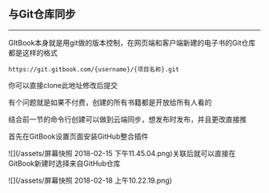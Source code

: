## 与Git仓库同步

---

GItBook本身就是用git做的版本控制，在网页端和客户端新建的电子书的Git仓库都是这样的格式

`https://git.gitbook.com/{username}/{项目名称}.git`

你可以直接clone此地址修改后提交

有个问题就是如果不付费，创建的所有书籍都是开放给所有人看的

结合前一节的命令行创建可以做到云端同步，想发布时发布，并且更改直接推

首先在GitBook设置页面安装GitHub整合插件

![](/assets/屏幕快照 2018-02-15 下午11.45.04.png)关联后就可以直接在GitBook新建时选择来自GitHub仓库

![](/assets/屏幕快照 2018-02-18 上午10.22.19.png)

